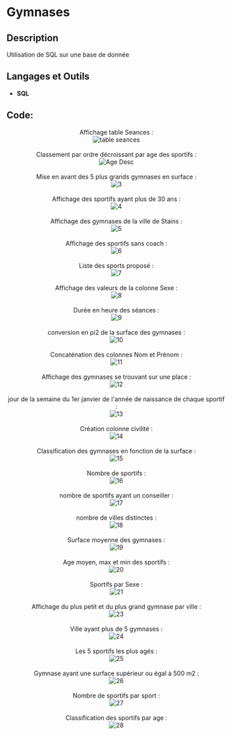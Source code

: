 <h1>Gymnases</h1>

<h2>Description</h2>
Utilisation de SQL sur une base de donnée  
<br />

<h2>Langages et Outils</h2>

- <b>SQL</b> 


<h2>Code:</h2>

<p align="center">
Affichage table Seances : <br/>
<img src="https://i.imgur.com/R6xBBCO.png" alt="table seances"/>
<br />
<br />
Classement par ordre décroissant par age des sportifs  : <br/>
<img src="https://i.imgur.com/XPDpQw2.png" alt="Age Desc"/>
<br />
<br />
Mise en avant des 5 plus grands gymnases en surface : <br/>
<img src="https://i.imgur.com/3nG8lFL.png" alt="3"/>
<br />
<br />
Affichage des sportifs ayant plus de 30 ans : <br/>
<img src="https://i.imgur.com/IhONE3O.png" alt="4"/>
<br />
<br />
Affichage des gymnases de la ville de Stains : <br/>
<img src="https://i.imgur.com/CoY4gTU.png" alt="5"/>
<br />
<br />
Affichage des sportifs sans coach : <br/>
<img src="https://i.imgur.com/7q8A2o8.png" alt="6"/>
<br />
<br />
Liste des sports proposé : <br/>
<img src="https://i.imgur.com/oEYfoxL.png" alt="7"/>
<br />
<br />
Affichage des valeurs de la colonne Sexe : <br/>
<img src="https://i.imgur.com/qXMoDPq.png" alt="8"/>
<br />
<br />
Durée en heure des séances : <br/>
<img src="https://i.imgur.com/kqXasdP.png" alt="9"/>
<br />
<br />
conversion en pi2 de la surface des gymnases : <br/>
<img src="https://i.imgur.com/uuw2FLs.png" alt="10"/>
<br />
<br />
Concaténation des colonnes Nom et Prénom : <br/>
<img src="https://i.imgur.com/eFqgV0G.png" alt="11"/>
<br />
<br />
Affichage des gymnases se trouvant sur une place : <br/>
<img src="https://i.imgur.com/hXyrUEG.png" alt="12"/>
<br />
<br />
jour de la semaine du 1er janvier de l'année de naissance de chaque sportif : <br/>
<img src="https://i.imgur.com/ywmNLTJ.png" alt="13"/>
<br />
<br />
Création colonne civilité : <br/>
<img src="https://i.imgur.com/c4KzKmY.png" alt="14"/>
<br />
<br />
Classification des gymnases en fonction de la surface : <br/>
<img src="https://i.imgur.com/Ll8IpYP.png" alt="15"/>
<br />
<br />
Nombre de sportifs : <br/>
<img src="https://i.imgur.com/aGxrnl3.png" alt="16"/>
<br />
<br />
nombre de sportifs ayant un conseiller : <br/>
<img src="https://i.imgur.com/JK0fNcl.png" alt="17"/>
<br />
<br />
nombre de villes distinctes : <br/>
<img src="https://i.imgur.com/RQNC0dv.png" alt="18"/>
<br />
<br />
Surface moyenne des gymnases : <br/>
<img src="https://i.imgur.com/jYw2v4Z.png" alt="19"/>
<br />
<br />
Age moyen, max et min des sportifs : <br/>
<img src="https://i.imgur.com/QHbQJF0.png" alt="20"/>
<br />
<br />
Sportifs par Sexe : <br/>
<img src="https://imgur.com/ZKQqciF.png" alt="21"/>
<br />
<br />
Affichage du plus petit et du plus grand gymnase par ville : <br/>
<img src="https://i.imgur.com/RteCRUk.png" alt="23"/>
<br />
<br />
Ville ayant plus de 5 gymnases : <br/>
<img src="https://i.imgur.com/1Uvgdy7.png" alt="24"/>
<br />
<br />
Les 5 sportifs les plus agés : <br/>
<img src="https://i.imgur.com/IDMVnyB.png" alt="25"/>
<br />
<br />
Gymnase ayant une surface supérieur ou égal à 500 m2 : <br/>
<img src="https://i.imgur.com/ESAzHwf.png" alt="26"/>
<br />
<br />
Nombre de sportifs par sport : <br/>
<img src="https://i.imgur.com/HhuDCgC.png" alt="27"/>
<br />
<br />
Classification des sportifs par age : <br/>
<img src="https://i.imgur.com/rqqeaQp.png" alt="28"/>
<br />
<br />

</p>

<!--
 ```diff
- text in red
+ text in green
! text in orange
# text in gray
@@ text in purple (and bold)@@
```
--!>
